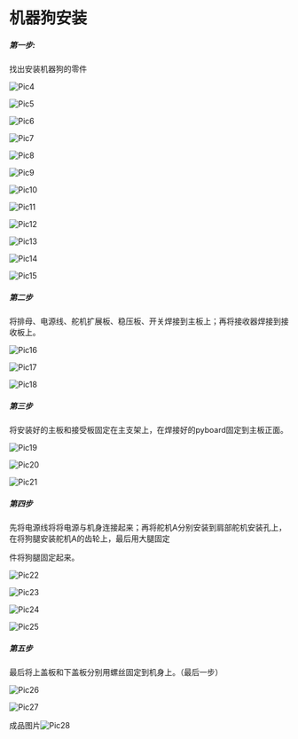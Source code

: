 # 机器狗安装

##### 第一步:

找出安装机器狗的零件

![Pic4](/pic/6.4/Pic4.png)

![Pic5](/Pic/6.4/Pic5.png)

![Pic6](/pic/6.4/Pic6.png)

![Pic7](/pic/6.4/Pic7.png)

![Pic8](/pic/6.4/Pic8.png)



![Pic9](/pic/6.4/Pic9.png)

![Pic10](/pic/6.4/Pic10.png)

![Pic11](/pic/6.4/Pic11.png)

![Pic12](/pic/6.4/Pic12.png)

![Pic13](/pic/6.4/Pic13.png)

![Pic14](/pic/6.4/Pic14.png)

![Pic15](/pic/6.4/Pic15.png)



##### 第二步

将排母、电源线、舵机扩展板、稳压板、开关焊接到主板上；再将接收器焊接到接收板上。



![Pic16](/pic/6.4/Pic16.png)

![Pic17](/pic/6.4/Pic17.png)

![Pic18](/pic/6.4/Pic18.png)



##### 第三步

将安装好的主板和接受板固定在主支架上，在焊接好的pyboard固定到主板正面。

![Pic19](/pic/6.4/Pic19.png)

![Pic20](/pic/6.4/Pic20.png)

![Pic21](/pic/6.4/Pic21.png)



##### 第四步

先将电源线将将电源与机身连接起来；再将舵机A分别安装到肩部舵机安装孔上，在将狗腿安装舵机A的齿轮上，最后用大腿固定

件将狗腿固定起来。

![Pic22](/pic/6.4/Pic22.png)

![Pic23](/pic/6.4/Pic23.png)

![Pic24](/pic/6.4/Pic24.png)

![Pic25](/pic/6.4/Pic25.png)



##### 第五步

最后将上盖板和下盖板分别用螺丝固定到机身上。（最后一步）

![Pic26](/pic/6.4/Pic26.png)

![Pic27](/pic/6.4/Pic27.png)



成品图片![Pic28](/pic/6.4/Pic28.png)